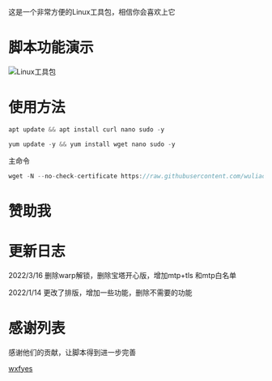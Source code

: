 这是一个非常方便的Linux工具包，相信你会喜欢上它

# 脚本功能演示

![Linux工具包](https://user-images.githubusercontent.com/59786070/147936381-8a7ab098-65aa-4b32-a48e-a5fb96966cd6.png)

# 使用方法
```go
apt update && apt install curl nano sudo -y
```
```go
yum update -y && yum install wget nano sudo -y
```
主命令


```go
wget -N --no-check-certificate https://raw.githubusercontent.com/wuliao1223/kjjb/main/bb  && chmod 777 bb && bash bb
```
# 赞助我

# 更新日志
2022/3/16 删除warp解锁，删除宝塔开心版，增加mtp+tls 和mtp白名单

2022/1/14 更改了排版，增加一些功能，删除不需要的功能
# 感谢列表
感谢他们的贡献，让脚本得到进一步完善

[wxfyes](https://github.com/wxfyes/bt)





